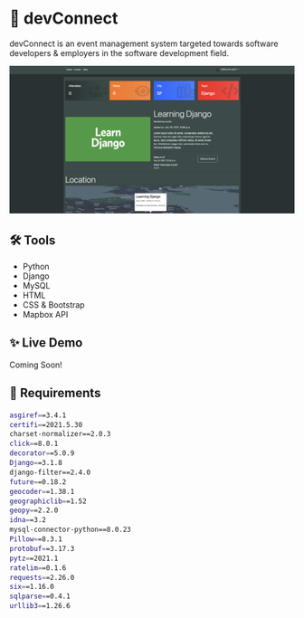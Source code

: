 # 📆 devConnect

devConnect is an event management system targeted towards software developers & employers in the software development field.

![event](https://raw.githubusercontent.com/austindflatt/Tech_Meetup_Capstone/main/event.png)

## 🛠 Tools

* Python
* Django
* MySQL
* HTML
* CSS & Bootstrap
* Mapbox API

## ✨ Live Demo

Coming Soon!

## 🚀 Requirements

```sh
asgiref==3.4.1
certifi==2021.5.30
charset-normalizer==2.0.3
click==8.0.1
decorator==5.0.9
Django==3.1.8
django-filter==2.4.0
future==0.18.2
geocoder==1.38.1
geographiclib==1.52
geopy==2.2.0
idna==3.2
mysql-connector-python==8.0.23
Pillow==8.3.1
protobuf==3.17.3
pytz==2021.1
ratelim==0.1.6
requests==2.26.0
six==1.16.0
sqlparse==0.4.1
urllib3==1.26.6
```
